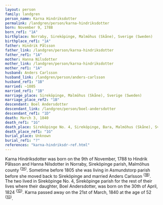 ```yaml
---
layout: person
family: landgren
person_name: Karna Hindriksdotter
permalink: /landgren/person/karna-hindriksdotter
born: November 9, 1788
born_ref1: "1A"
birthplace: Norraby, Sireköpinge, Malmöhus (Skåne), Sverige (Sweden)
birthplace_ref1: "1A"
father: Hindrik Pålsson
father_link: /landgren/person/karna-hindriksdotter
father_ref1: "1A"
mother: Hanna Nilsdotter
mother_link: /landgren/person/karna-hindriksdotter
mother_ref1: "1A"
husband: Anders Carlsson
husband_link: /landgren/person/anders-carlsson
husband_ref1: "1B"
married: ~1805
married_ref1: "1B"
marriage_place: Sireköpinge, Malmöhus (Skåne), Sverige (Sweden)
marriage_place_ref2: "1B"
descendant: Boel Andersdotter
descendant_link: /landgren/person/boel-andersdotter
descendant_ref1: "1D"
death: March 3, 1840
death_ref1: "1G"
death_place: Sireköpinge No. 4, Sireköpinge, Bara, Malmöhus (Skåne), Sverige (Sweden)
death_place_ref1: "1G"
burial_place: Unknown
burial_ref1: "?"
references: "karna-hindriksdr-ref.html"
---
```

Karna Hindriksdotter was born on the 9th of November, 1788 to Hindrik Pålsson and Hanna Nilsdotter in Norraby, Sireköpinge parish, Malmöhus county <sup>([1A](#1A))</sup>. Sometime before 1805 she was living in Asmundstorp parish before she moved back to Sireköpinge and married Anders Carlsson <sup>([1B](#1B))</sup>. The two lived in Sireköpinge No. 4, Sireköpinge parish for the rest of their lives where their daughter, Boel Andersdotter, was born on the 30th of April, 1824 <sup>([1D](#1D))</sup>. Karna passed away on the 21st of March, 1840 at the age of 52 <sup>([1G](#1G))</sup>.
